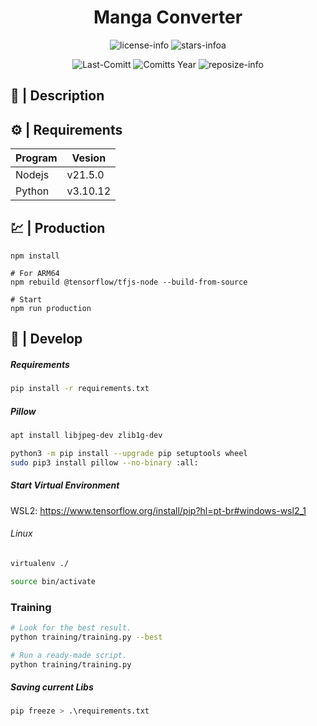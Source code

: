 <div align="center">

# Manga Converter

![license-info](https://img.shields.io/github/license/Ashu11-A/Manga-Converter?logo=gnu&style=for-the-badge&colorA=302D41&colorB=f9e2af&logoColor=f9e2af)
![stars-infoa](https://img.shields.io/github/stars/Ashu11-A/Manga-Converter?colorA=302D41&colorB=f9e2af&style=for-the-badge)

![Last-Comitt](https://img.shields.io/github/last-commit/Ashu11-A/Manga-Converter?style=for-the-badge&colorA=302D41&colorB=b4befe)
![Comitts Year](https://img.shields.io/github/commit-activity/y/Ashu11-A/Manga-Converter?style=for-the-badge&colorA=302D41&colorB=f9e2af&logoColor=f9e2af)
![reposize-info](https://img.shields.io/github/repo-size/Ashu11-A/Manga-Converter?style=for-the-badge&colorA=302D41&colorB=90dceb)

</div>
<div align="left">

## 📃 | Description

## ⚙️ | Requirements
| Program | Vesion |
|--|--|
| Nodejs | v21.5.0 |
| Python | v3.10.12 |

## 💹 | Production

```
npm install

# For ARM64
npm rebuild @tensorflow/tfjs-node --build-from-source

# Start
npm run production
```

## 🐛 | Develop


##### Requirements

```sh
pip install -r requirements.txt
```

##### Pillow

```sh
apt install libjpeg-dev zlib1g-dev

python3 -m pip install --upgrade pip setuptools wheel
sudo pip3 install pillow --no-binary :all:
```

##### Start Virtual Environment

WSL2: https://www.tensorflow.org/install/pip?hl=pt-br#windows-wsl2_1

###### Linux

```sh
virtualenv ./

source bin/activate
```

### Training

```sh
# Look for the best result.
python training/training.py --best

# Run a ready-made script.
python training/training.py
```

##### Saving current Libs

```sh
pip freeze > .\requirements.txt
```